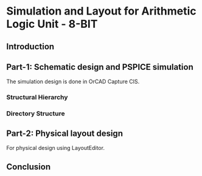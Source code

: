 # Simulation and Layout for Arithmetic Logic Unit - 8-BIT
## Introduction
## Part-1: Schematic design and PSPICE simulation
The simulation design is done in OrCAD Capture CIS.
### Structural Hierarchy
### Directory Structure


## Part-2: Physical layout design
For physical design using LayoutEditor.
###
## Conclusion
